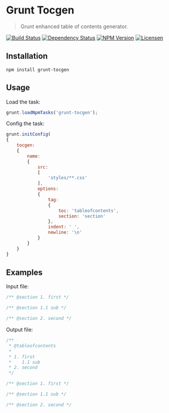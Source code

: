 Grunt Tocgen
============

> Grunt enhanced table of contents generator.

[![Build Status](https://img.shields.io/travis/redaxmedia/grunt-tocgen.svg)](https://travis-ci.org/redaxmedia/grunt-tocgen)
[![Dependency Status](https://dependencyci.com/github/redaxmedia/grunt-tocgen/badge)](https://dependencyci.com/github/redaxmedia/grunt-tocgen)
[![NPM Version](https://img.shields.io/npm/v/grunt-tocgen.svg)](https://npmjs.com/package/grunt-tocgen)
[![Licensen](https://img.shields.io/npm/l/grunt-tocgen.svg)](https://npmjs.com/package/grunt-tocgen)


Installation
------------

```
npm install grunt-tocgen
```


Usage
-----

Load the task:

```js
grunt.loadNpmTasks('grunt-tocgen');
```

Config the task:

```js
grunt.initConfig(
{
	tocgen:
	{
		name:
		{
			src:
			[
				'styles/**.css'
			],
			options:
			{
				tag:
				{
					toc: 'tableofcontents',
					section: 'section'
				},
				indent: ' ',
				newline: '\n'
			}
		}
	}
}
```


Examples
--------

Input file:

```css
/** @section 1. first */

/** @section 1.1 sub */

/** @section 2. second */
```

Output file:

```css
/**
 * @tableofcontents
 *
 * 1. first
 *    1.1 sub
 * 2. second
 */

/** @section 1. first */

/** @section 1.1 sub */

/** @section 2. second */
```
